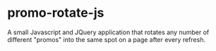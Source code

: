 # promo-rotate-js
A small Javascript and JQuery application that rotates any number of different "promos" into the same spot on a page after every refresh.
